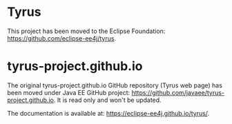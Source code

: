 # Tyrus 

This project has been moved to the Eclipse Foundation: https://github.com/eclipse-ee4j/tyrus.

# tyrus-project.github.io

The original tyrus-project.github.io GitHub repository (Tyrus web page) has been moved under Java EE GitHub project: https://github.com/javaee/tyrus-project.github.io. It is read only and won't be updated.

The documentation is available at: https://eclipse-ee4j.github.io/tyrus/.

